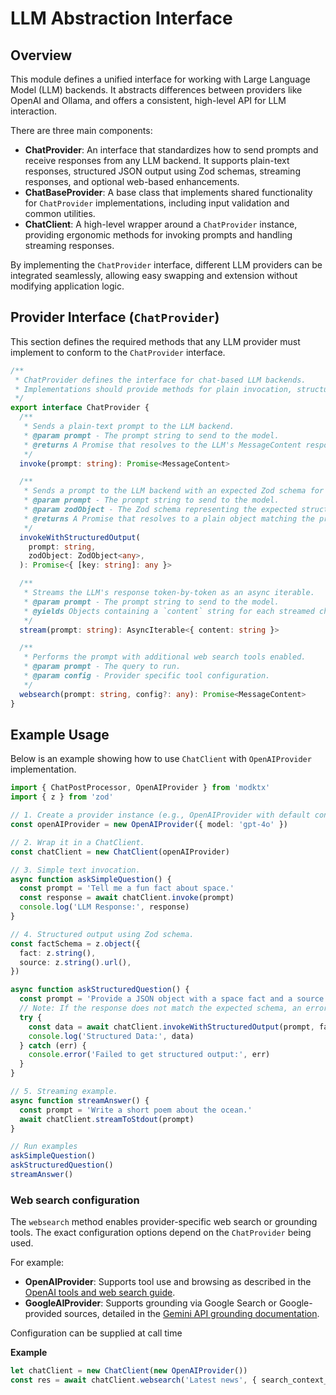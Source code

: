 # LLM Abstraction Interface

## Overview

This module defines a unified interface for working with Large Language Model (LLM) backends. It abstracts differences between providers like OpenAI and Ollama, and offers a consistent, high-level API for LLM interaction.

There are three main components:

- **ChatProvider**: An interface that standardizes how to send prompts and receive responses from any LLM backend. It supports plain-text responses, structured JSON output using Zod schemas, streaming responses, and optional web-based enhancements.
- **ChatBaseProvider**: A base class that implements shared functionality for `ChatProvider` implementations, including input validation and common utilities.
- **ChatClient**: A high-level wrapper around a `ChatProvider` instance, providing ergonomic methods for invoking prompts and handling streaming responses.

By implementing the `ChatProvider` interface, different LLM providers can be integrated seamlessly, allowing easy swapping and extension without modifying application logic.

## Provider Interface (`ChatProvider`)

This section defines the required methods that any LLM provider must implement to conform to the `ChatProvider` interface.

```ts
/**
 * ChatProvider defines the interface for chat-based LLM backends.
 * Implementations should provide methods for plain invocation, structured output, and streaming.
 */
export interface ChatProvider {
  /**
   * Sends a plain-text prompt to the LLM backend.
   * @param prompt - The prompt string to send to the model.
   * @returns A Promise that resolves to the LLM's MessageContent response.
   */
  invoke(prompt: string): Promise<MessageContent>

  /**
   * Sends a prompt to the LLM backend with an expected Zod schema for structured JSON output.
   * @param prompt - The prompt string to send to the model.
   * @param zodObject - The Zod schema representing the expected structure of the JSON response.
   * @returns A Promise that resolves to a plain object matching the provided schema.
   */
  invokeWithStructuredOutput(
    prompt: string,
    zodObject: ZodObject<any>,
  ): Promise<{ [key: string]: any }>

  /**
   * Streams the LLM's response token-by-token as an async iterable.
   * @param prompt - The prompt string to send to the model.
   * @yields Objects containing a `content` string for each streamed chunk.
   */
  stream(prompt: string): AsyncIterable<{ content: string }>

  /**
   * Performs the prompt with additional web search tools enabled.
   * @param prompt - The query to run.
   * @param config - Provider specific tool configuration.
   */
  websearch(prompt: string, config?: any): Promise<MessageContent>
}
```

## Example Usage

Below is an example showing how to use `ChatClient` with `OpenAIProvider` implementation.

```ts
import { ChatPostProcessor, OpenAIProvider } from 'modktx'
import { z } from 'zod'

// 1. Create a provider instance (e.g., OpenAIProvider with default config).
const openAIProvider = new OpenAIProvider({ model: 'gpt-4o' })

// 2. Wrap it in a ChatClient.
const chatClient = new ChatClient(openAIProvider)

// 3. Simple text invocation.
async function askSimpleQuestion() {
  const prompt = 'Tell me a fun fact about space.'
  const response = await chatClient.invoke(prompt)
  console.log('LLM Response:', response)
}

// 4. Structured output using Zod schema.
const factSchema = z.object({
  fact: z.string(),
  source: z.string().url(),
})

async function askStructuredQuestion() {
  const prompt = 'Provide a JSON object with a space fact and a source URL.'
  // Note: If the response does not match the expected schema, an error will be thrown.
  try {
    const data = await chatClient.invokeWithStructuredOutput(prompt, factSchema)
    console.log('Structured Data:', data)
  } catch (err) {
    console.error('Failed to get structured output:', err)
  }
}

// 5. Streaming example.
async function streamAnswer() {
  const prompt = 'Write a short poem about the ocean.'
  await chatClient.streamToStdout(prompt)
}

// Run examples
askSimpleQuestion()
askStructuredQuestion()
streamAnswer()
```

### Web search configuration

The `websearch` method enables provider-specific web search or grounding tools. The exact configuration options depend on the `ChatProvider` being used.

For example:

- **OpenAIProvider**: Supports tool use and browsing as described in the [OpenAI tools and web search guide](https://platform.openai.com/docs/guides/tools-web-search).
- **GoogleAIProvider**: Supports grounding via Google Search or Google-provided sources, detailed in the [Gemini API grounding documentation](https://ai.google.dev/gemini-api/docs/grounding?lang=javascript).

Configuration can be supplied at call time

**Example**

```ts
let chatClient = new ChatClient(new OpenAIProvider())
const res = await chatClient.websearch('Latest news', { search_context_size: 'large' })
```
